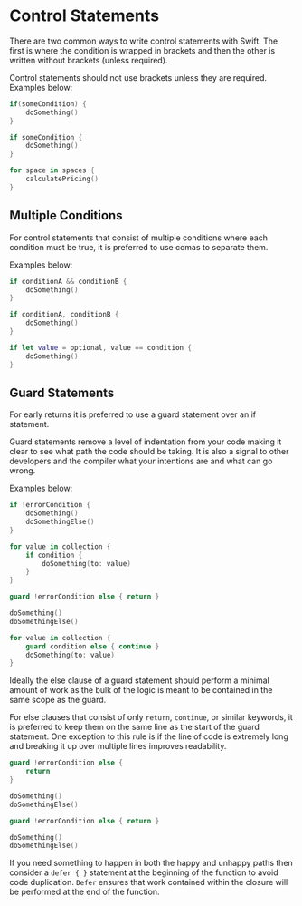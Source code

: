 # Control Statements

There are two common ways to write control statements with Swift. The first is where the condition is wrapped in brackets and then the other is written without brackets (unless required).

Control statements should not use brackets unless they are required. Examples below:

<code-highlight>
<div slot="incorrect">

```swift
if(someCondition) {
    doSomething()
}
```

</div>
<div slot="correct">

```swift
if someCondition {
    doSomething()
}
```

``` swift
for space in spaces {
    calculatePricing()
}
```

</div>
</code-highlight>


## Multiple Conditions

For control statements that consist of multiple conditions where each condition must be true, it is preferred to use comas to separate them.

Examples below:

<code-highlight>
<div slot="incorrect">

```swift
if conditionA && conditionB {
	doSomething()
}
```

</div>
<div slot="correct">

```swift
if conditionA, conditionB {
	doSomething()
}
```

```swift
if let value = optional, value == condition {
	doSomething()
}
```

</div>
</code-highlight>


## Guard Statements

For early returns it is preferred to use a guard statement over an if statement. 

Guard statements remove a level of indentation from your code making it clear to see what path the code should be taking. It is also a signal to other developers and the compiler what your intentions are and what can go wrong.

Examples below:

<code-highlight>
<div slot="incorrect">

```swift
if !errorCondition {
	doSomething()
	doSomethingElse()
}
```

```swift
for value in collection {
	if condition {
		doSomething(to: value)
	}
}
```

</div>
<div slot="correct">

```swift
guard !errorCondition else { return }

doSomething()
doSomethingElse()
```

```swift
for value in collection {
	guard condition else { continue }
	doSomething(to: value)
}
```

</div>
</code-highlight>


Ideally the else clause of a guard statement should perform a minimal amount of work as the bulk of the logic is meant to be contained in the same scope as the guard.

For else clauses that consist of only ``` return ```, ```continue```, or similar keywords, it is preferred to keep them on the same line as the start of the guard statement. One exception to this rule is if the line of code is extremely long and breaking it up over multiple lines improves readability.

<code-highlight>
<div slot="incorrect">

```swift
guard !errorCondition else {
	return
}

doSomething()
doSomethingElse()
```

</div>
<div slot="correct">

```swift
guard !errorCondition else { return }

doSomething()
doSomethingElse()
```

</div>
</code-highlight>

If you need something to happen in both the happy and unhappy paths then consider a ```defer { }``` statement at the beginning of the function to avoid code duplication. ```Defer``` ensures that work contained within the closure will be performed at the end of the function.
